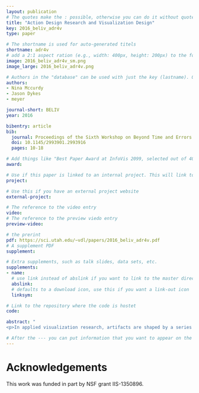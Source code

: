 ```yaml
---
layout: publication
# The quotes make the : possible, otherwise you can do it without quotes
title: "Action Design Research and Visualization Design"
key: 2016_beliv_adr4v
type: paper

# The shortname is used for auto-generated titels
shortname: adr4v
# add a 2:1 aspect ration (e.g., width: 400px, height: 200px) to the folder /assets/images/papers/
image: 2016_beliv_adr4v_sm.png
image_large: 2016_beliv_adr4v.png

# Authors in the "database" can be used with just the key (lastname). Others can be written properly.
authors:
- Nina Mccurdy
- Jason Dykes
- meyer

journal-short: BELIV
year: 2016

bibentry: article
bib:
  journal: Proceedings of the Sixth Workshop on Beyond Time and Errors on Novel Evaluation Methods for Visualization
  doi: 10.1145/2993901.2993916
  pages: 10-18

# Add things like "Best Paper Award at InfoVis 2099, selected out of 4000 submissions" 
award:

# Use if this paper is linked to an internal project. This will link to the project site
project:

# Use this if you have an external project website 
external-project:

# The reference to the video entry
video: 
# The reference to the preview viedo entry 
preview-video: 

# the prerint
pdf: https://sci.utah.edu/~vdl/papers/2016_beliv_adr4v.pdf
# A supplement PDF
supplement: 

# Extra supplements, such as talk slides, data sets, etc. 
supplements:
- name: 
  # use link instead of abslink if you want to link to the master directory
  abslink: 
  # defaults to a download icon, use this if you want a link-out icon
  linksym:

# Link to the repository where the code is hostet
code: 

abstract: "
<p>In applied visualization research, artifacts are shaped by a series of small design decisions, many of which are evaluated quickly and informally via methods that often go unreported and unverified. Such design decisions are influenced not only by visualization theory, but also by the people and context of the research. While existing applied visualization models support a level of reliability throughout the design process, they fail to explicitly address the influence of the research context in shaping the resulting design artifacts. In this work we look to action design research (ADR) for insight into this gap. In particular, ADR offers a framework along with a set of guiding principles for navigating and capitalizing on the disruptive, subjective, human-centered nature of applied design research, while aiming to ensure reliability of the process and design. We explore the utility of ADR in increasing reliability of applied visualization design research by: describing ADR in the language and constructs developed within the visualization community; comparing ADR to existing visualization methodologies; and analyzing a recent design study retrospectively through the lens of ADR’s framework and principles.</p>"

# After the --- you can put information that you want to appear on the website using markdown formatting or HTML. A good example are acknowledgements, extra references, an erratum, etc.
---
```


# Acknowledgements

This work was funded in part by NSF grant IIS-1350896.
